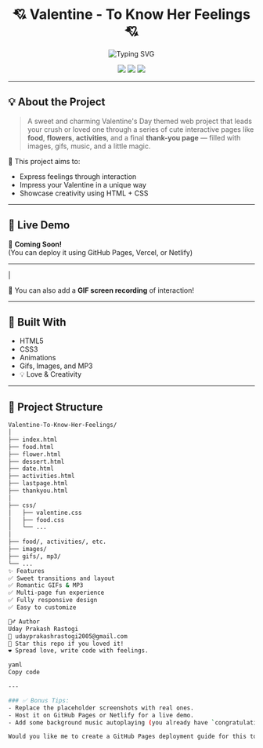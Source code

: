 <h1 align="center">💘 Valentine - To Know Her Feelings 💘</h1>

<p align="center">
  <img src="https://readme-typing-svg.herokuapp.com?font=Fira+Code&weight=500&size=22&pause=1000&center=true&vCenter=true&multiline=true&width=600&height=70&lines=A+fun+interactive+Valentine+app!;Make+her+smile+with+this+surprise+💕" alt="Typing SVG" />
</p>

<p align="center">
  <img src="https://img.shields.io/badge/html-%23E34F26.svg?&style=for-the-badge&logo=html5&logoColor=white"/>
  <img src="https://img.shields.io/badge/css-%231572B6.svg?&style=for-the-badge&logo=css3&logoColor=white"/>
  <img src="https://img.shields.io/badge/javascript-%23F7DF1E.svg?&style=for-the-badge&logo=javascript&logoColor=black"/>
</p>

---

## 💡 About the Project

> A sweet and charming Valentine's Day themed web project that leads your crush or loved one through a series of cute interactive pages like **food**, **flowers**, **activities**, and a final **thank-you page** — filled with images, gifs, music, and a little magic.

🎯 This project aims to:
- Express feelings through interaction
- Impress your Valentine in a unique way
- Showcase creativity using HTML + CSS

---

## 🚀 Live Demo

🚨 **Coming Soon!**  
(You can deploy it using GitHub Pages, Vercel, or Netlify)

---

|

🎥 You can also add a **GIF screen recording** of interaction!

---

## 🔧 Built With

- HTML5
- CSS3
- Animations
- Gifs, Images, and MP3
- 💡 Love & Creativity

---

## 📂 Project Structure

```bash
Valentine-To-Know-Her-Feelings/
│
├── index.html
├── food.html
├── flower.html
├── dessert.html
├── date.html
├── activities.html
├── lastpage.html
├── thankyou.html
│
├── css/
│   ├── valentine.css
│   ├── food.css
│   └── ...
│
├── food/, activities/, etc.
├── images/
├── gifs/, mp3/
└── ...
✨ Features
✅ Sweet transitions and layout
✅ Romantic GIFs & MP3
✅ Multi-page fun experience
✅ Fully responsive design
✅ Easy to customize

🙋‍♂️ Author
Uday Prakash Rastogi
📧 udayprakashrastogi2005@gmail.com
🌟 Star this repo if you loved it!
❤️ Spread love, write code with feelings.

yaml
Copy code

---

### ✅ Bonus Tips:
- Replace the placeholder screenshots with real ones.
- Host it on GitHub Pages or Netlify for a live demo.
- Add some background music autoplaying (you already have `congratulations.mp3`!).

Would you like me to create a GitHub Pages deployment guide for this too?









